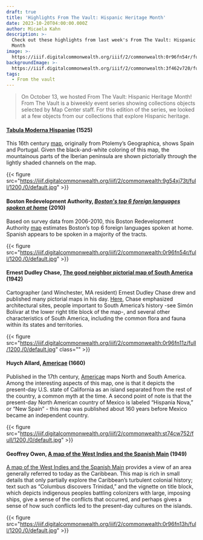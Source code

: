 ```yaml
---
draft: true
title: 'Highlights From The Vault: Hispanic Heritage Month'
date: 2023-10-20T04:00:00.000Z
author: Micaela Kahn
description: >-
  Check out these highlights from last week's From The Vault: Hispanic Heritage
  Month
image: >-
  https://iiif.digitalcommonwealth.org/iiif/2/commonwealth:0r96fn54r/full/1200,/0/default.jpg
backgroundImage: >-
  https://iiif.digitalcommonwealth.org/iiif/2/commonwealth:3f462v720/full/1200,/0/default.jpg
tags:
  - From the vault
---
```


> On October 13, we hosted From The Vault: Hispanic Heritage Month! From The Vault is a biweekly event series showing collections objects selected by Map Center staff. For this edition of the series, we looked at a few objects from our collections that explore Hispanic heritage.

#### [Tabula Moderna Hispaniae](https://collections.leventhalmap.org/search/commonwealth:9g54xj72j) (1525)

This 16th century [map](https://collections.leventhalmap.org/search/commonwealth:9g54xj72j "map"), originally from Ptolemy’s Geographica, shows Spain and Portugal. Given the black-and-white coloring of this map, the mountainous parts of the Iberian peninsula are shown pictorially through the lightly shaded channels on the map. 

{{< figure src="https://iiif.digitalcommonwealth.org/iiif/2/commonwealth:9g54xj73t/full/1200,/0/default.jpg" >}}

#### Boston Redevelopment Authority, *[Boston's top 6 foreign languages spoken at home](https://collections.leventhalmap.org/search/commonwealth:0r96fn53g "Boston's top 6 foreign languages spoken at home")* (2010)

Based on survey data from 2006-2010, this Boston Redevelopment Authority [map](https://collections.leventhalmap.org/search/commonwealth:0r96fn53g "map") estimates Boston’s top 6 foreign languages spoken at home. Spanish appears to be spoken in a majority of the tracts.

{{< figure src="https://iiif.digitalcommonwealth.org/iiif/2/commonwealth:0r96fn54r/full/1200,/0/default.jpg" >}}

#### Ernest Dudley Chase, [The good neighbor pictorial map of South America](https://collections.leventhalmap.org/search/commonwealth:0r96fn10p "The good neighbor pictorial map of South America") (1942)

Cartographer (and Winchester, MA resident) Ernest Dudley Chase drew and published many pictorial maps in his day. [Here](https://collections.leventhalmap.org/search/commonwealth:0r96fn10p "Here"), Chase emphasized architectural sites, people important to South America’s history -see Simón Bolívar at the lower right title block of the map-, and several other characteristics of South America, including the common flora and fauna within its states and territories.

{{< figure src="https://iiif.digitalcommonwealth.org/iiif/2/commonwealth:0r96fn11z/full/1200,/0/default.jpg" class="" >}}

#### Huych Allard, [Americae](https://collections.leventhalmap.org/search/commonwealth:st74cw74s "Americae") (1660)

Published in the 17th century, [Americae](https://collections.leventhalmap.org/search/commonwealth:st74cw74s "Americae") maps North and South America. Among the interesting aspects of this map, one is that it depicts the present-day U.S. state of California as an island separated from the rest of the country, a common myth at the time. A second point of note is that the present-day North American country of Mexico is labeled “Hispania Nova,” or “New Spain” - this map was published about 160 years before Mexico became an independent country. 

{{< figure src="https://iiif.digitalcommonwealth.org/iiif/2/commonwealth:st74cw752/full/1200,/0/default.jpg" >}}

#### Geoffrey Owen, [A map of the West Indies and the Spanish Main](https://collections.leventhalmap.org/search/commonwealth:0r96fn127 "A map of the West Indies and the Spanish Main") (1949)

[A map of the West Indies and the Spanish Main](https://collections.leventhalmap.org/search/commonwealth:0r96fn127 "A map of the West Indies and the Spanish Main") provides a view of an area generally referred to today as the Caribbean. This map is rich in small details that only partially explore the Caribbean’s turbulent colonial history; text such as “Columbus discovers Trinidad,” and the vignette on title block, which depicts indigenous peoples battling colonizers with large, imposing ships, give a sense of the conflicts that occurred, and perhaps gives a sense of how such conflicts led to the present-day cultures on the islands.

{{< figure src="https://iiif.digitalcommonwealth.org/iiif/2/commonwealth:0r96fn13h/full/1200,/0/default.jpg" >}}
